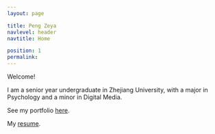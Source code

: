```yaml
---
layout: page

title: Peng Zeya
navlevel: header
navtitle: Home

position: 1
permalink: 
---
```


Welcome! 

I am a senior year undergraduate in Zhejiang University, with a major in Psychology and a minor in Digital Media.

See my portfolio [here](/all/).

My [resume](/assets/files/resume.pdf).